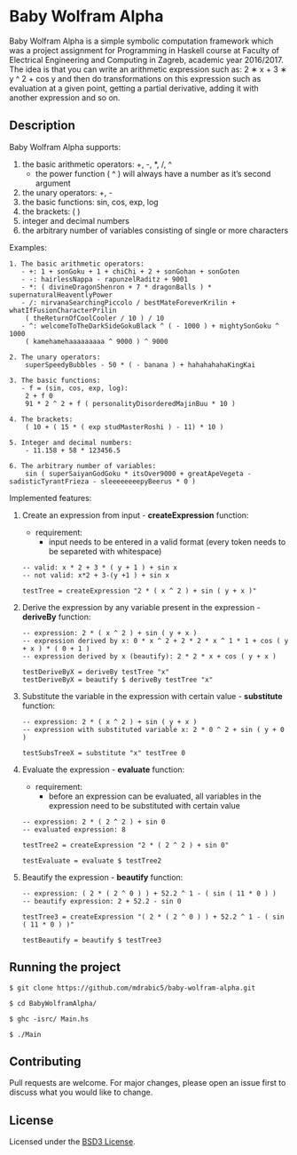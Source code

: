 # Baby Wolfram Alpha

Baby Wolfram Alpha is a simple symbolic computation framework which was a project assignment for Programming in Haskell course at Faculty of Electrical Engineering and Computing in Zagreb, academic year 2016/2017.
The idea is that you can write an arithmetic expression such as: 2 ∗ x + 3 ∗ y ^ 2 + cos y and then do transformations on this expression such as evaluation at a given point, getting a partial derivative, adding it with another expression and so on.

## Description

Baby Wolfram Alpha supports:
1. the basic arithmetic operators: +, -, *, /, ^
	- the power function ( ^ ) will always have a number as it’s second argument
2. the unary operators: +, -
3. the basic functions: sin, cos, exp, log
4. the brackets: ( )
5. integer and decimal numbers
6. the arbitrary number of variables consisting of single or more characters


Examples:
```
1. The basic arithmetic operators:
   - +:	1 + sonGoku + 1 + chiChi + 2 + sonGohan + sonGoten
   - -:	hairlessNappa - rapunzelRaditz + 9001
   - *:	( divineDragonShenron + 7 * dragonBalls ) * supernaturalHeaventlyPower
   - /:	nirvanaSearchingPiccolo / bestMateForeverKrilin + whatIfFusionCharacterPrilin
	( theReturnOfCoolCooler / 10 ) / 10
   - ^:	welcomeToTheDarkSideGokuBlack ^ ( - 1000 ) + mightySonGoku ^ 1000
	( kamehamehaaaaaaaaa ^ 9000 ) ^ 9000

2. The unary operators:
	superSpeedyBubbles - 50 * ( - banana ) + hahahahahaKingKai

3. The basic functions:
   - f = (sin, cos, exp, log):
	2 + f 0
	91 * 2 ^ 2 + f ( personalityDisorderedMajinBuu * 10 )

4. The brackets:
	( 10 + ( 15 * ( exp studMasterRoshi ) - 11) * 10 )

5. Integer and decimal numbers:
	- 11.158 + 58 * 123456.5

6. The arbitrary number of variables:
	sin ( superSaiyanGodGoku * itsOver9000 + greatApeVegeta - sadisticTyrantFrieza - sleeeeeeeepyBeerus * 0 )

```

Implemented features:
1. Create an expression from input - **createExpression** function:
	- requirement:
		- input needs to be entered in a valid format (every token needs to be separeted with whitespace)

    ```
	-- valid: x * 2 + 3 * ( y + 1 ) + sin x
	-- not valid: x*2 + 3-(y +1 ) + sin x

	testTree = createExpression "2 * ( x ^ 2 ) + sin ( y + x )"

  	```

2. Derive the expression by any variable present in the expression - **deriveBy** function:
	```
	-- expression: 2 * ( x ^ 2 ) + sin ( y + x )
	-- expression derived by x: 0 * x ^ 2 + 2 * 2 * x ^ 1 * 1 + cos ( y + x ) * ( 0 + 1 )
	-- expression derived by x (beautify): 2 * 2 * x + cos ( y + x )

	testDeriveByX = deriveBy testTree "x"
	testDeriveByX = beautify $ deriveBy testTree "x"

	```

3. Substitute the variable in the expression with certain value - **substitute** function:
	```
	-- expression: 2 * ( x ^ 2 ) + sin ( y + x )
	-- expression with substituted variable x: 2 * 0 ^ 2 + sin ( y + 0 )

	testSubsTreeX = substitute "x" testTree 0

	```

4. Evaluate the expression - **evaluate** function:
	- requirement:
		- before an expression can be evaluated, all variables in the expression need to be substituted with certain value

  	```
	-- expression: 2 * ( 2 ^ 2 ) + sin 0
	-- evaluated expression: 8

	testTree2 = createExpression "2 * ( 2 ^ 2 ) + sin 0"

	testEvaluate = evaluate $ testTree2

  	```

5. Beautify the expression - **beautify** function:
	```
	-- expression: ( 2 * ( 2 ^ 0 ) ) + 52.2 ^ 1 - ( sin ( 11 * 0 ) )
	-- beautify expression: 2 + 52.2 - sin 0

	testTree3 = createExpression "( 2 * ( 2 ^ 0 ) ) + 52.2 ^ 1 - ( sin ( 11 * 0 ) )"

	testBeautify = beautify $ testTree3

	```

## Running the project

```
$ git clone https://github.com/mdrabic5/baby-wolfram-alpha.git

$ cd BabyWolframAlpha/

$ ghc -isrc/ Main.hs

$ ./Main
```

## Contributing

Pull requests are welcome. For major changes, please open an issue first to discuss what you would like to change.


## License

Licensed under the [BSD3 License](LICENSE).
